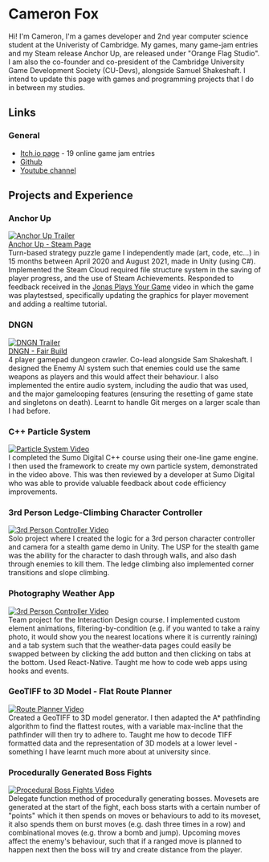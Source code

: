 # Cameron Fox

Hi! I'm Cameron, I'm a games developer and 2nd year computer science student at the Univeristy of Cambridge. My games, many game-jam entries and my Steam release Anchor Up, are released under "Orange Flag Studio". I am also the co-founder and co-president of the Cambridge University Game Development Society (CU-Devs), alongside Samuel Shakeshaft. I intend to update this page with games and programming projects that I do in between my studies.

## Links 

### General
- [Itch.io page](https://orange-flag.itch.io/)   - 19 online game jam entries
- [Github](https://github.com/badwolf2828)     
- [Youtube channel](https://www.youtube.com/@orangeflagstudio7841)

## Projects and Experience  

### Anchor Up
[![Anchor Up Trailer](https://img.youtube.com/vi/aNCixTz0mXI/0.jpg)](https://www.youtube.com/watch?v=aNCixTz0mXI)  
[Anchor Up - Steam Page](https://store.steampowered.com/app/1384000/Anchor_Up/)  
Turn-based strategy puzzle game I independently made (art, code, etc...) in 15 months between April 2020 and August 2021, made in Unity (using C#). Implemented the Steam Cloud required file structure system in the saving of player progress, and the use of Steam Achievements. Responded to feedback received in the [Jonas Plays Your Game](https://www.youtube.com/watch?v=Tjy0-ewKuYk&t=1s) video in which the game was playtestsed, specifically updating the graphics for player movement and adding a realtime tutorial.

### DNGN
[![DNGN Trailer](https://img.youtube.com/vi/x7JMQEBYFqI/0.jpg)](https://www.youtube.com/watch?v=x7JMQEBYFqI)  
[DNGN - Fair Build](https://cu-devs.itch.io/dngn-freshers-fair-ver)  
4 player gamepad dungeon crawler. Co-lead alongside Sam Shakeshaft. I designed the Enemy AI system such that enemies could use the same weapons as players and this would affect their behaviour. I also implemented the entire audio system, including the audio that was used, and the major gamelooping features (ensuring the resetting of game state and singletons on death). Learnt to handle Git merges on a larger scale than I had before.

### C++ Particle System  
[![Particle System Video](https://img.youtube.com/vi/LH8dyr6qCl8/0.jpg)](https://www.youtube.com/watch?v=LH8dyr6qCl8)  
I completed the Sumo Digital C++ course using their one-line game engine. I then used the framework to create my own particle system, demonstrated in the video above. This was then reviewed by a developer at Sumo Digital who was able to provide valuable feedback about code efficiency improvements.

### 3rd Person Ledge-Climbing Character Controller
[![3rd Person Controller Video](https://img.youtube.com/vi/JsnFtw4QK7k/0.jpg)](https://www.youtube.com/watch?v=JsnFtw4QK7k)  
Solo project where I created the logic for a 3rd person character controller and camera for a stealth game demo in Unity. The USP for the stealth game was the ability for the character to dash through walls, and also dash through enemies to kill them. The ledge climbing also implemented corner transitions and slope climbing.

### Photography Weather App  
[![3rd Person Controller Video](https://img.youtube.com/vi/3fuzVbWm56s/0.jpg)](https://www.youtube.com/watch?v=3fuzVbWm56s)  
Team project for the Interaction Design course. I implemented custom element animations, filtering-by-condition (e.g. if you wanted to take a rainy photo, it would show you the nearest locations where it is currently raining) and a tab system such that the weather-data pages could easily be swapped between by clicking the add button and then clicking on tabs at the bottom. Used React-Native. Taught me how to code web apps using hooks and events.

### GeoTIFF to 3D Model - Flat Route Planner
[![Route Planner Video](https://img.youtube.com/vi/OsSs4PIqN9k/0.jpg)](https://www.youtube.com/watch?v=OsSs4PIqN9k)  
Created a GeoTIFF to 3D model generator. I then adapted the A* pathfinding algorithm to find the flattest routes, with a variable max-incline that the pathfinder will then try to adhere to. Taught me how to decode TIFF formatted data and the representation of 3D models at a lower level - something I have learnt much more about at university since.  

### Procedurally Generated Boss Fights
[![Procedural Boss Fights Video](https://img.youtube.com/vi/PD7mZSkJmu4/0.jpg)](https://www.youtube.com/watch?v=PD7mZSkJmu4)  
Delegate function method of procedurally generating bosses. Movesets are generated at the start of the fight, each boss starts with a certain number of "points" which it then spends on moves or behaviours to add to its moveset, it also spends them on burst moves (e.g. dash three times in a row) and combinational moves (e.g. throw a bomb and jump). Upcoming moves affect the enemy's behaviour, such that if a ranged move is planned to happen next then the boss will try and create distance from the player.
